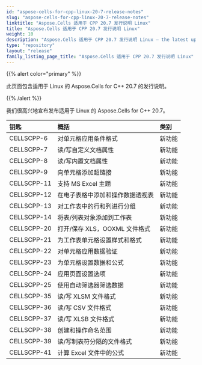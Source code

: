 ```yaml
---
id: "aspose-cells-for-cpp-linux-20-7-release-notes"
slug: "aspose-cells-for-cpp-linux-20-7-release-notes"
linktitle: "Aspose.Cells 适用于 CPP 20.7 发行说明 Linux"
title: "Aspose.Cells 适用于 CPP 20.7 发行说明 Linux"
weight: 10
description: "Aspose.Cells 适用于 CPP 20.7 发行说明 Linux – the latest updates and fixes."
type: "repository"
layout: "release"
family_listing_page_title: "Aspose.Cells 适用于 CPP 20.7 发行说明 Linux"
---
```

{{% alert color="primary" %}}

此页面包含适用于 Linux 的 Aspose.Cells for C++ 20.7 的发行说明。

{{% /alert %}}

我们很高兴地宣布发布适用于 Linux 的 Aspose.Cells for C++ 20.7。

|**钥匙**|**概括**|**类别**|
|:- |:- |:- |
|CELLSCPP-6|对单元格应用条件格式|新功能|
|CELLSCPP-7|读/写自定义文档属性|新功能|
|CELLSCPP-8|读/写内置文档属性|新功能|
|CELLSCPP-9|向单元格添加超链接|新功能|
|CELLSCPP-11|支持 MS Excel 主题|新功能|
|CELLSCPP-12|在电子表格中添加和操作数据透视表|新功能|
|CELLSCPP-13|对工作表中的行和列进行分组|新功能|
|CELLSCPP-14|将表/列表对象添加到工作表|新功能|
|CELLSCPP-20|打开/保存 XLS，OOXML 文件格式|新功能|
|CELLSCPP-21|为工作表单元格设置样式和格式|新功能|
|CELLSCPP-22|对单元格应用数据验证|新功能|
|CELLSCPP-23|为单元格设置数据和公式|新功能|
|CELLSCPP-24|应用页面设置选项|新功能|
|CELLSCPP-25|使用自动筛选器筛选数据|新功能|
|CELLSCPP-35|读/写 XLSM 文件格式|新功能|
|CELLSCPP-36|读/写 CSV 文件格式|新功能|
|CELLSCPP-37|读/写 XLSB 文件格式|新功能|
|CELLSCPP-38|创建和操作命名范围|新功能|
|CELLSCPP-39|读/写制表符分隔的文件格式|新功能|
|CELLSCPP-41|计算 Excel 文件中的公式|新功能|
